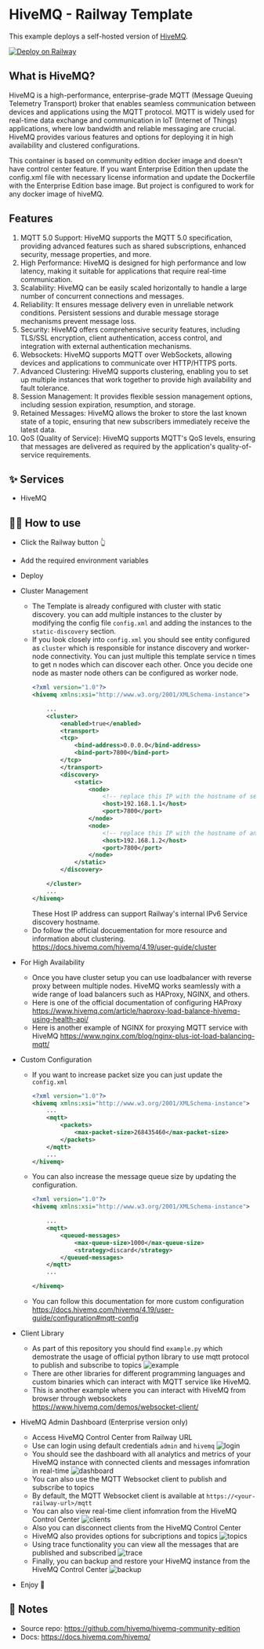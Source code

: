# HiveMQ - Railway Template

This example deploys a self-hosted version of [HiveMQ](https://www.hivemq.com/). 

[![Deploy on Railway](https://railway.app/button.svg)](https://railway.app/template/ELAarG?referralCode=HT4TtK)

## What is HiveMQ?
HiveMQ is a high-performance, enterprise-grade MQTT (Message Queuing Telemetry Transport) broker that enables seamless communication between devices and applications using the MQTT protocol. MQTT is widely used for real-time data exchange and communication in IoT (Internet of Things) applications, where low bandwidth and reliable messaging are crucial. HiveMQ provides various features and options for deploying it in high availability and clustered configurations. 

This container is based on community edition docker image and doesn't have control center feature. If you want Enterprise Edition then update the config.xml file with necessary license information and update the Dockerfile with the Enterprise Edition base image. But project is configured to work for any docker image of hiveMQ.

## Features
1. MQTT 5.0 Support: HiveMQ supports the MQTT 5.0 specification, providing advanced features such as shared subscriptions, enhanced security, message properties, and more.
2. High Performance: HiveMQ is designed for high performance and low latency, making it suitable for applications that require real-time communication.
3. Scalability: HiveMQ can be easily scaled horizontally to handle a large number of concurrent connections and messages.
4. Reliability: It ensures message delivery even in unreliable network conditions. Persistent sessions and durable message storage mechanisms prevent message loss.
5. Security: HiveMQ offers comprehensive security features, including TLS/SSL encryption, client authentication, access control, and integration with external authentication mechanisms.
6. Websockets: HiveMQ supports MQTT over WebSockets, allowing devices and applications to communicate over HTTP/HTTPS ports.
7. Advanced Clustering: HiveMQ supports clustering, enabling you to set up multiple instances that work together to provide high availability and fault tolerance.
8. Session Management: It provides flexible session management options, including session expiration, resumption, and storage.
9. Retained Messages: HiveMQ allows the broker to store the last known state of a topic, ensuring that new subscribers immediately receive the latest data.
10. QoS (Quality of Service): HiveMQ supports MQTT's QoS levels, ensuring that messages are delivered as required by the application's quality-of-service requirements.

## ✨ Services

- HiveMQ

## 💁‍♀️ How to use

- Click the Railway button 👆
- Add the required environment variables
- Deploy
- Cluster Management
    - The Template is already configured with cluster with static discovery. you can add multiple instances to the cluster by modifying the config file `config.xml` and adding the instances to the `static-discovery` section. 
    - If you look closely into `config.xml` you should see entity configured as `cluster` which is responsible for instance discovery and worker-node connectivity. You can just multiple this template service n times to get n nodes which can discover each other. Once you decide one node as master node others can be configured as worker node.
        ```xml
        <?xml version="1.0"?>
        <hivemq xmlns:xsi="http://www.w3.org/2001/XMLSchema-instance">

            ...
            <cluster>
                <enabled>true</enabled>
                <transport>
                <tcp>
                    <bind-address>0.0.0.0</bind-address>
                    <bind-port>7800</bind-port>
                </tcp>
                </transport>
                <discovery>
                    <static>
                        <node>
                            <!-- replace this IP with the hostname of service -->
                            <host>192.168.1.1</host>
                            <port>7800</port>
                        </node>
                        <node>
                            <!-- replace this IP with the hostname of another service -->
                            <host>192.168.1.2</host>
                            <port>7800</port>
                        </node>
                    </static>
                </discovery>

            </cluster>
            ...
        </hivemq>
        ```
        These Host IP address can support Railway's internal IPv6 Service discovery hostname.
    - Do follow the official docuementation for more resource and information about clustering. https://docs.hivemq.com/hivemq/4.19/user-guide/cluster

- For High Availability 
    - Once you have cluster setup you can use loadbalancer with reverse proxy between multiple nodes. HiveMQ works seamlessly with a wide range of load balancers such as HAProxy, NGINX, and others.
    - Here is one of the official documentation of configuring HAProxy https://www.hivemq.com/article/haproxy-load-balance-hivemq-using-health-api/
    - Here is another example of NGINX for proxying MQTT service with HiveMQ https://www.nginx.com/blog/nginx-plus-iot-load-balancing-mqtt/

- Custom Configuration
    - If you want to increase packet size you can just update the `config.xml`
        ```xml
        <?xml version="1.0"?>
        <hivemq xmlns:xsi="http://www.w3.org/2001/XMLSchema-instance">
            ...
            <mqtt>
                <packets>
                    <max-packet-size>268435460</max-packet-size>
                </packets>
            </mqtt>
            ...
        </hivemq>
        ```
    - You can also increase the message queue size by updating the configuration.
        ```xml
        <?xml version="1.0"?>
        <hivemq xmlns:xsi="http://www.w3.org/2001/XMLSchema-instance">

            ...
            <mqtt>
                <queued-messages>
                    <max-queue-size>1000</max-queue-size>
                    <strategy>discard</strategy>
                </queued-messages>
            </mqtt>
            ...

        </hivemq>
        ```
    - You can follow this documentation for more custom configuration https://docs.hivemq.com/hivemq/4.19/user-guide/configuration#mqtt-config

- Client Library
    - As part of this repository you should find `example.py` which demostrate the usage of official python library to use mqtt protocol to publish and subscribe to topics
    ![example](img/python.png)
    - There are other libraries for different programming languages and custom binaries which can interact with MQTT service like HiveMQ.
    - This is another example where you can interact with HiveMQ from browser through websockets https://www.hivemq.com/demos/websocket-client/

- HiveMQ Admin Dashboard (Enterprise version only)
    - Access HiveMQ Control Center from Railway URL
    - Use can login using default credentials `admin` and `hivemq`
    ![login](img/login.png)
    - You should see the dashboard with all analytics and metrics of your HiveMQ instance with connected clients and messages infomration in real-time
    ![dashboard](img/dashboard.png)
    - You can also use the MQTT Websocket client to publish and subscribe to topics
    - By default, the MQTT Websocket client is available at `https://<your-railway-url>/mqtt`
    - You can also view real-time client infomration from the HiveMQ Control Center
    ![clients](img/client.png)
    - Also you can disconnect clients from the HiveMQ Control Center
    - HiveMQ also provides options for subcriptions and topics
    ![topics](img/subcriptions.png)
    - Using trace functionality you can view all the messages that are published and subscribed
    ![trace](img/trace.png)
    - Finally, you can backup and restore your HiveMQ instance from the HiveMQ Control Center
    ![backup](img/backup.png)
- Enjoy 🎉

## 📝 Notes

- Source repo: https://github.com/hivemq/hivemq-community-edition
- Docs: https://docs.hivemq.com/hivemq/